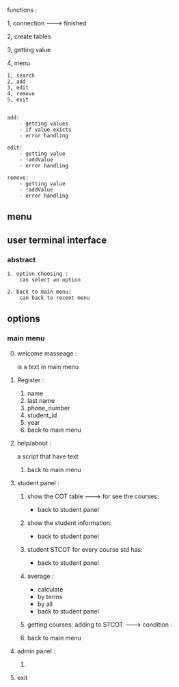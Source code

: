 functions : 

1, connection  ---> finished

2, create tables

3, getting value

4, menu

    1, search
    2, add
    3, edit
    4, remove
    5, exit


    add: 
        - getting values
        - if value exicts
        - error handling
    
    edit: 
        - getting value
        - !addValue
        - error handling

    remove: 
        - getting value
        - !addValue
        - error handling

## menu

## user terminal interface

### abstract
    1. option choosing :
        can select an option

    2. back to main menu: 
        can back to recent menu

## options

### main menu

0. welcome masseage :

    is a text in main menu

1. Register : 

    1. name
    2. last name
    3. phone_number
    4. student_id
    5. year
    6. back to main menu

2. help/about :

    a script that have text
    
    1. back to main menu

3. student panel :

    1. show the COT table ---> for see the courses:
        - back to student panel
    2. show the student information:
        - back to student panel
    3. student STCOT for every course std has:
        - back to student panel
    4. average :
        - calculate 
        - by terms
        - by all 
        - back to student panel
    
    5. getting courses: adding to STCOT ---> condition : 

    6. back to main menu

4. admin panel :

    1. 


5. exit
    

